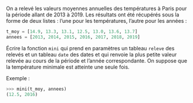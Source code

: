 On a relevé les valeurs moyennes annuelles des températures à Paris pour la période
allant de 2013 à 2019. Les résultats ont été récupérés sous la forme de deux listes : l’une pour les températures, l’autre pour les années :
```python
t_moy = [14.9, 13.3, 13.1, 12.5, 13.0, 13.6, 13.7]
annees = [2013, 2014, 2015, 2016, 2017, 2018, 2019]
```

Écrire la fonction `mini` qui prend en paramètres un tableau `releve` des relevés et un
tableau `date` des dates et qui renvoie la plus petite valeur relevée au cours de la
période et l’année correspondante. On suppose que la température minimale est atteinte
une seule fois.

Exemple :
```python
>>> mini(t_moy, annees)
(12.5, 2016)
```